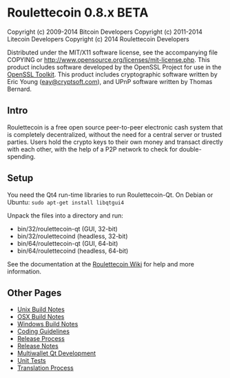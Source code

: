 Roulettecoin 0.8.x BETA
====================

Copyright (c) 2009-2014 Bitcoin Developers
Copyright (c) 2011-2014 Litecoin Developers
Copyright (c) 2014 Roulettecoin Developers

Distributed under the MIT/X11 software license, see the accompanying
file COPYING or http://www.opensource.org/licenses/mit-license.php.
This product includes software developed by the OpenSSL Project for use in the [OpenSSL Toolkit](http://www.openssl.org/). This product includes
cryptographic software written by Eric Young ([eay@cryptsoft.com](mailto:eay@cryptsoft.com)), and UPnP software written by Thomas Bernard.


Intro
---------------------
Roulettecoin is a free open source peer-to-peer electronic cash system that is
completely decentralized, without the need for a central server or trusted
parties.  Users hold the crypto keys to their own money and transact directly
with each other, with the help of a P2P network to check for double-spending.


Setup
---------------------
You need the Qt4 run-time libraries to run Roulettecoin-Qt. On Debian or Ubuntu:
	`sudo apt-get install libqtgui4`

Unpack the files into a directory and run:

- bin/32/roulettecoin-qt (GUI, 32-bit)
- bin/32/roulettecoind (headless, 32-bit)
- bin/64/roulettecoin-qt (GUI, 64-bit)
- bin/64/roulettecoind (headless, 64-bit)

See the documentation at the [Roulettecoin Wiki](http://roulettecoin.info)
for help and more information.


Other Pages
---------------------
- [Unix Build Notes](build-unix.md)
- [OSX Build Notes](build-osx.md)
- [Windows Build Notes](build-msw.md)
- [Coding Guidelines](coding.md)
- [Release Process](release-process.md)
- [Release Notes](release-notes.md)
- [Multiwallet Qt Development](multiwallet-qt.md)
- [Unit Tests](unit-tests.md)
- [Translation Process](translation_process.md)
